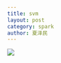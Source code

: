 ```yaml
---
title: svm
layout: post
category: spark
author: 夏泽民
---
```

<img src="{{site.url}}{{site.baseurl}}/img/svm.png"/>